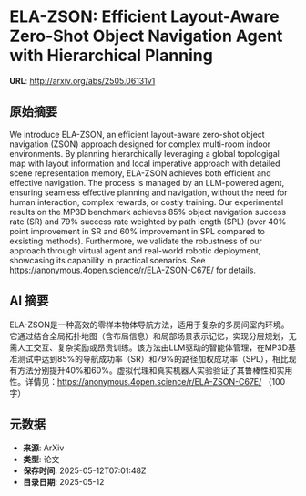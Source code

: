# ELA-ZSON: Efficient Layout-Aware Zero-Shot Object Navigation Agent with Hierarchical Planning

**URL**: http://arxiv.org/abs/2505.06131v1

## 原始摘要

We introduce ELA-ZSON, an efficient layout-aware zero-shot object navigation
(ZSON) approach designed for complex multi-room indoor environments.
  By planning hierarchically leveraging a global topologigal map with layout
information and local imperative approach with detailed scene representation
memory, ELA-ZSON achieves both efficient and effective navigation.
  The process is managed by an LLM-powered agent, ensuring seamless effective
planning and navigation, without the need for human interaction, complex
rewards, or costly training.
  Our experimental results on the MP3D benchmark achieves 85\% object
navigation success rate (SR) and 79\% success rate weighted by path length
(SPL) (over 40\% point improvement in SR and 60\% improvement in SPL compared
to exsisting methods). Furthermore, we validate the robustness of our approach
through virtual agent and real-world robotic deployment, showcasing its
capability in practical scenarios. See
https://anonymous.4open.science/r/ELA-ZSON-C67E/ for details.


## AI 摘要

ELA-ZSON是一种高效的零样本物体导航方法，适用于复杂的多房间室内环境。它通过结合全局拓扑地图（含布局信息）和局部场景表示记忆，实现分层规划，无需人工交互、复杂奖励或昂贵训练。该方法由LLM驱动的智能体管理，在MP3D基准测试中达到85%的导航成功率（SR）和79%的路径加权成功率（SPL），相比现有方法分别提升40%和60%。虚拟代理和真实机器人实验验证了其鲁棒性和实用性。详情见：https://anonymous.4open.science/r/ELA-ZSON-C67E/ （100字）

## 元数据

- **来源**: ArXiv
- **类型**: 论文
- **保存时间**: 2025-05-12T07:01:48Z
- **目录日期**: 2025-05-12
